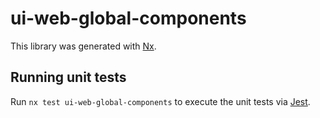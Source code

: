 # ui-web-global-components

This library was generated with [Nx](https://nx.dev).

## Running unit tests

Run `nx test ui-web-global-components` to execute the unit tests via [Jest](https://jestjs.io).

